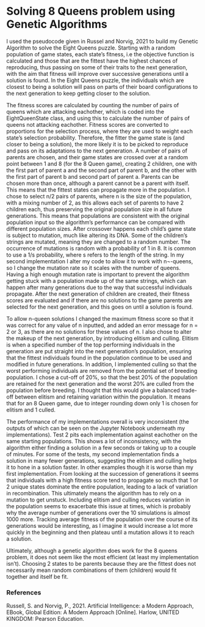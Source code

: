 # Solving 8 Queens problem using Genetic Algorithms

I used the pseudocode given in Russel and Norvig, 2021 to build my Genetic Algorithm to solve the Eight Queens puzzle. Starting with a random population of game states, each state’s fitness, i.e the objective function is calculated and those that are the fittest have the highest chances of reproducing, thus passing on some of their traits to the next generation, with the aim that fitness will improve over successive generations until a solution is found. In the Eight Queens puzzle, the individuals which are closest to being a solution will pass on parts of their board configurations to the next generation to keep getting closer to the solution.

The fitness scores are calculated by counting the number of pairs of queens which are attacking eachother, which is coded into the EightQueenState class, and using this to calculate the number of pairs of queens not attacking eachother. Fitness scores are converted to proportions for the selection process, where they are used to weight each state’s selection probability. Therefore, the fitter the game state is (and closer to being a solution), the more likely it is to be picked to reproduce and pass on its adaptations to the next generation. A number of pairs of parents are chosen, and their game states are crossed over at a random point between 1 and 8 (for the 8 Queen game), creating 2 children, one with the first part of parent a and the second part of parent b, and the other with the first part of parent b and second part of parent a. Parents can be chosen more than once, although a parent cannot be a parent with itself. This means that the fittest states can propagate more in the population. I chose to select n/2 pairs of parents, where n is the size of the population, with a mixing number of 2, as this allows each set of parents to have 2 children each, thus preserving the original population size in all future generations. This means that populations are consistent with the original population input so the algorithm’s performance can be compared with different population sizes. After crossover happens each child’s game state is subject to mutation, much like altering its DNA. Some of the children’s strings are mutated, meaning they are changed to a random number. The occurrence of mutations is random with a probability of 1 in 8. It is common to use a 1/s probability, where s refers to the length of the string. In my second implementation I alter my code to allow it to work with n¬-queens, so I change the mutation rate so it scales with the number of queens. Having a high enough mutation rate is important to prevent the algorithm getting stuck with a population made up of the same strings, which can happen after many generations due to the way that successful individuals propagate. After the next generation of children are created, their fitness scores are evaluated and if there are no solutions to the game parents are selected for the next generation, and this goes on until a solution is found.

To allow n-queen solutions I changed the maximum fitness score so that it was correct for any value of n inputted, and added an error message for n = 2 or 3, as there are no solutions for these values of n. I also chose to alter the makeup of the next generation, by introducing elitism and culling. Elitism is when a specified number of the top performing individuals in the generation are put straight into the next generation’s population, ensuring that the fittest individuals found in the population continue to be used and modified in future generations. In addition, I implemented culling so that the worst performing individuals are removed from the potential set of breeding population. I chose a cut-off of 20%, so that the best 20% of the population are retained for the next generation and the worst 20% are culled from the population before breeding. I thought that this would give a balanced trade-off between elitism and retaining variation within the population. It means that for an 8 Queen game, due to integer rounding down only 1 is chosen for elitism and 1 culled.

The performance of my implementations overall is very inconsistent (the outputs of which can be seen on the Jupyter Notebook underneath my implementations). Test 2 pits each implementation against eachother on the same starting populations. This shows a lot of inconsistency, with the algorithm either finding a solution in a few seconds or taking up to a couple of minutes. For some of the tests, my second implementation finds a solution in many fewer generations, suggesting the elitism and culling helps it to hone in a solution faster. In other examples though it is worse than my first implementation. From looking at the succession of generations it seems that individuals with a high fitness score tend to propagate so much that 1 or 2 unique states dominate the entire population, leading to a lack of variation in recombination. This ultimately means the algorithm has to rely on a mutation to get unstuck. Including elitism and culling reduces variation in the population seems to exacerbate this issue at times, which is probably why the average number of generations over the 10 simulations is almost 1000 more. Tracking average fitness of the population over the course of its generations would be interesting, as I imagine it would increase a lot more quickly in the beginning and then plateau until a mutation allows it to reach a solution.

Ultimately, although a genetic algorithm does work for the 8 queens problem, it does not seem like the most efficient (at least my implementation isn’t). Choosing 2 states to be parents because they are the fittest does not necessarily mean random combinations of them (children) would fit together and itself be fit.

### References

Russell, S. and Norvig, P., 2021. Artificial Intelligence: a Modern Approach, EBook, Global Edition: A Modern Approach [Online]. Harlow, UNITED KINGDOM: Pearson Education.
